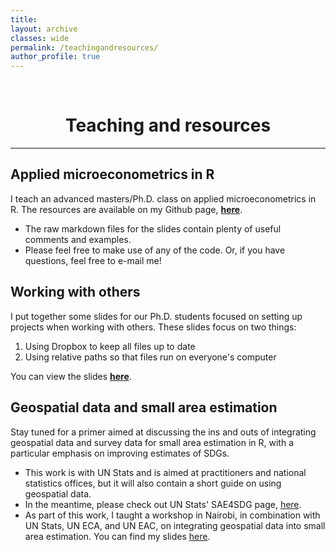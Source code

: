 ```yaml
---
title: 
layout: archive
classes: wide
permalink: /teachingandresources/
author_profile: true
---
```

<br/> 


# <center> Teaching and resources </center>
- - -

## Applied microeconometrics in R

I teach an advanced masters/Ph.D. class on applied microeconometrics in R. The resources are available on my Github page, [**here**](https://github.com/JoshMerfeld/applied-microeconometrics).

- The raw markdown files for the slides contain plenty of useful comments and examples.
- Please feel free to make use of any of the code. Or, if you have questions, feel free to e-mail me!


## Working with others

I put together some slides for our Ph.D. students focused on setting up projects when working with others. These slides focus on two things:

1. Using Dropbox to keep all files up to date
2. Using relative paths so that files run on everyone's computer

You can view the slides [**here**](https://joshmerfeld.github.io/sharedworkspaces/#1).


## Geospatial data and small area estimation

Stay tuned for a primer aimed at discussing the ins and outs of integrating geospatial data and survey data for small area estimation in R, with a particular emphasis on improving estimates of SDGs.

- This work is with UN Stats and is aimed at practitioners and national statistics offices, but it will also contain a short guide on using geospatial data. 
- In the meantime, please check out UN Stats' SAE4SDG page, [here](https://unstats.un.org/wiki/display/SAE4SDG/).
- As part of this work, I taught a workshop in Nairobi, in combination with UN Stats, UN ECA, and UN EAC, on integrating geospatial data into small area estimation. You can find my slides [here](https://github.com/JoshMerfeld/nairobiworkshops).






